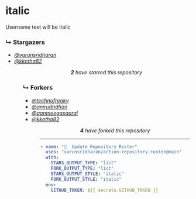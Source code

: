 # italic
Username text will be italic

### ↳ Stargazers

<!-- REPOSITORY_STARS:START -->
<ul><li><a href="https://github.com/varunsridharan" rel="nofollow"><i>@varunsridharan</i> <br/> </a> </li><li><a href="https://github.com/kkotha82" rel="nofollow"><i>@kkotha82</i> <br/> </a> </li><ul><p align="center"><i><b>2</b> have starred this repository</i></p>
<!-- REPOSITORY_STARS:END -->

### ↳ Forkers

<!-- REPOSITORY_FORKS:START -->
<ul><li><a href="https://github.com/technofreaky" rel="nofollow"><i>@technofreaky</i> <br/> </a> </li><li><a href="https://github.com/anirudhdhan" rel="nofollow"><i>@anirudhdhan</i> <br/> </a> </li><li><a href="https://github.com/aanmeegasaaral" rel="nofollow"><i>@aanmeegasaaral</i> <br/> </a> </li><li><a href="https://github.com/kkotha82" rel="nofollow"><i>@kkotha82</i> <br/> </a> </li><ul><p align="center"><i><b>4</b> have forked this repository</i></p>
<!-- REPOSITORY_FORKS:END -->

---
  
```yml
- name: "🐔  Update Repository Roster"
  uses: "varunsridharan/action-repository-roster@main"
  with:
    STARS_OUTPUT_TYPE: "list"
    FORK_OUTPUT_TYPE: "list"
    STARS_OUTPUT_STYLE: "italic"
    FORK_OUTPUT_STYLE: "italic"
  env:
    GITHUB_TOKEN: ${{ secrets.GITHUB_TOKEN }}
```
